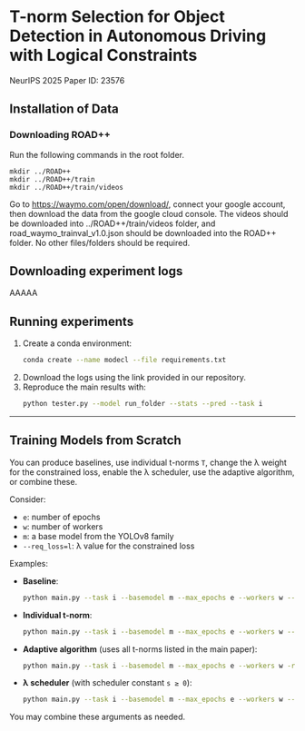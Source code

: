 # T-norm Selection for Object Detection in Autonomous Driving with Logical Constraints
NeurIPS 2025 Paper ID: 23576

## Installation of Data

### Downloading ROAD++
Run the following commands in the root folder.
```
mkdir ../ROAD++
mkdir ../ROAD++/train
mkdir ../ROAD++/train/videos
```

Go to https://waymo.com/open/download/, connect your google account, then download the data from the google cloud console.
The videos should be downloaded into ../ROAD++/train/videos folder, and road_waymo_trainval_v1.0.json should be downloaded into the ROAD++ folder. No other files/folders should be required.

## Downloading experiment logs
AAAAA

## Running experiments

1. Create a conda environment:
   ```bash
   conda create --name modecl --file requirements.txt
   ```
2. Download the logs using the link provided in our repository.
3. Reproduce the main results with:
   ```bash
   python tester.py --model run_folder --stats --pred --task i
   ```
<!--
To produce constrained output results using MaxSAT:
```bash
python tester.py --model run_folder --stats --pred --task i --maxsat
``` 
-->

---

## Training Models from Scratch

You can produce baselines, use individual t-norms `T`, change the λ weight for the constrained loss, enable the λ scheduler, use the adaptive algorithm, or combine these.  

   Consider:
   - `e`: number of epochs  
   - `w`: number of workers  
   - `m`: a base model from the YOLOv8 family  
   - `--req_loss=l`: λ value for the constrained loss  

   Examples:
   - **Baseline**:
     ```bash
     python main.py --task i --basemodel m --max_epochs e --workers w --req_loss 0
     ```

   - **Individual t-norm**:
     ```bash
     python main.py --task i --basemodel m --max_epochs e --workers w --req_loss l --req-type T
     ```

   - **Adaptive algorithm** (uses all t-norms listed in the main paper):
     ```bash
     python main.py --task i --basemodel m --max_epochs e --workers w -rl
     ```

   - **λ scheduler** (with scheduler constant `s ≥ 0`):
     ```bash
     python main.py --task i --basemodel m --max_epochs e --workers w --req_loss l --req-type T --req_scheduler s
     ```

You may combine these arguments as needed.
